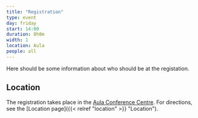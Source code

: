 ```yaml
---
title: "Registration"
type: event
day: friday
start: 14:00
duration: 8h0m
width: 1
location: Aula
people: all
---
```


Here should be some information about who should be at the registation.

## Location
The registration takes place in the [Aula Conference Centre](https://iamap.tudelft.nl/en/poi/aula-conference-center/).
For directions, see the [Location page]({{< relref "location" >}} "Location").
